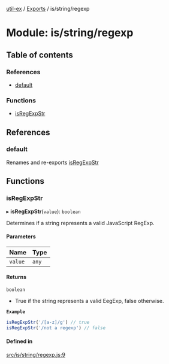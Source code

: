 [util-ex](../README.md) / [Exports](../modules.md) / is/string/regexp

# Module: is/string/regexp

## Table of contents

### References

- [default](is_string_regexp.md#default)

### Functions

- [isRegExpStr](is_string_regexp.md#isregexpstr)

## References

### default

Renames and re-exports [isRegExpStr](is_string_regexp.md#isregexpstr)

## Functions

### isRegExpStr

▸ **isRegExpStr**(`value`): `boolean`

Determines if a string represents a valid JavaScript RegExp.

#### Parameters

| Name | Type |
| :------ | :------ |
| `value` | `any` |

#### Returns

`boolean`

- True if the string represents a valid EegExp, false otherwise.

**`Example`**

```ts
isRegExpStr('/[a-z]/g') // true
isRegExpStr('/not a regexp') // false
```

#### Defined in

[src/is/string/regexp.js:9](https://github.com/snowyu/util-ex.js/blob/c071696/src/is/string/regexp.js#L9)
